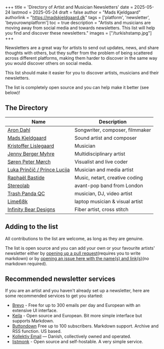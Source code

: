 +++
title = 'Directory of Artist and Musician Newsletters'
date = 2025-05-24
lastmod = 2025-05-24
draft = false 
author = "Mads Kjeldgaard"
authorlink = "https://madskjeldgaard.dk"
tags = ['platform', 'newsletter', 'beyourownplatform']
toc = true
description = "Artists and musicians are moving away from social media and towards newsletters. This list will help you find and discover these newsletters."
images = ["/turkishstamp.jpg"]
+++

Newsletters are a great way for artists to send out updates, news, and share thoughts with others, but they suffer from the problem of being scattered across different platforms, making them harder to discover in the same way you would discover others on social media. 

This list should make it easier for you to discover artists, musicians and their newsletters. 

The list is completely open source and you can help make it better (see below)!


## The Directory

| Name                                                                          | Description                     |
| -------------                                                                 | --------------                  |
| [Aron Dahl](https://arondahl.com/newsletter)                                  | Songwriter, composer, filmmaker |
| [Mads Kjeldgaard](https://madskjeldgaard.dk/newsletter/)                      | Sound artist and composer       |
| [Kristoffer Lislegaard](https://www.kristofferlislegaard.com/follow/)         | Musician                        |
| [Jenny Berger Myhre](https://app.keila.io/forms/nfrm_dj3jQmRJ)                | Multidisciplinary artist        |
| [Søren Peter Mørch](https://darch.dk/newsletter)                              | Visualist and live coder        |
| [Luka Prinčič / Prince Lucija](https://prin.lu/subscribe/)                    | Musician and media artist       |
| [Raphaël Bastide](https://raphaelbastide.com/newsletter/)                     | Music, netart, creative coding  |
| [Stereolab](https://warp.net/artists/stereolab)                               | avant-pop band from London      |
| [Trash Panda QC](https://mailchi.mp/e425aa129523/trash-panda-qc-mailing-list) | musician, DJ, video artist      |
| [Lime68k](https://buttondown.com/lime68k)                                     | laptop musician & visual artist |
| [Infinity Bear Designs](https://www.infinitybeardesigns.com/)                 | Fiber artist, cross stitch      |

## Adding to the list

All contributions to the list are welcome, as long as they are genuine.

The list is open source and you can add your own or your favourite artists' newsletter either by [opening up a pull request](https://github.com/madskjeldgaard/hyaline.systems-public/edit/main/content/blog/directory-of-artist-and-musician-newsletters.md)(requires you to write markdown) or by [opening an issue here with the name(s) and link(s)](https://github.com/madskjeldgaard/hyaline.systems-public/issues/new/choose)(no markdown required). 

## Recommended newsletter services

If you are an artist and you haven't already set up a newsletter, here are some recommended services to get you started:

- [Brevo](https://www.brevo.com/) - Free for up to 300 emails per day and European with an extensive UI interface.
- [Keila](https://www.keila.io/) - Open source and European. Bit more simple interface but supports Markdown.
- [Buttondown](https://buttondown.com/) Free up to 100 subscribers. Markdown support. Archive and RSS function. US based.
- [Kollektiv Email](https://kollektiv.email/) — Danish, collectively owned and operated.
- [listmonk](https://listmonk.app/) - Open source and self-hostable. A very simple service.
